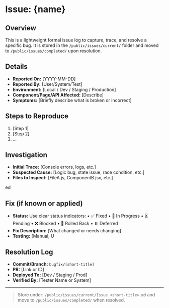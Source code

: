 # Issue: {name}

## Overview
This is a lightweight formal issue log to capture, trace, and resolve a specific bug. It is stored in the `/public/issues/current/` folder and moved to `/public/issues/completed/` upon resolution.


## Details
- **Reported On:** [YYYY-MM-DD]
- **Reported By:** [User/System/Test]
- **Environment:** [Local / Dev / Staging / Production]
- **Component/Page/API Affected:** [Describe]
- **Symptoms:** [Briefly describe what is broken or incorrect]

## Steps to Reproduce
1. [Step 1]
2. [Step 2]
3. ...

## Investigation
- **Initial Trace:** [Console errors, logs, etc.]
- **Suspected Cause:** [Logic bug, state issue, race condition, etc.]
- **Files to Inspect:** [FileA.js, ComponentB.jsx, etc.]

ed

## Fix (if known or applied)
- **Status:**
Use clear status indicators:
	•	✅ Fixed
	•	🚧 In Progress
	•	⏳ Pending
	•	❌ Blocked
	•	🔁 Rolled Back
	•	⏸️  Deferred
- **Fix Description:** [What changed or needs changing]
- **Testing:** [Manual, U
## Resolution Log
- **Commit/Branch:** `bugfix/[short-title]`
- **PR:** [Link or ID]
- **Deployed To:** [Dev / Staging / Prod]
- **Verified By:** [Tester Name or System]

---

> Store under: `/public/issues/current/Issue_<short-title>.md` and move to `/public/issues/completed/` when resolved.

